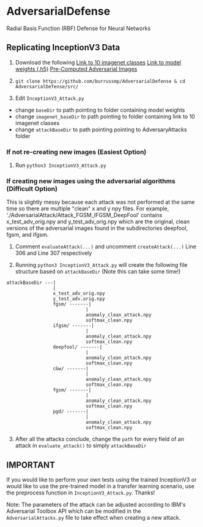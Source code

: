 # AdversarialDefense
Radial Basis Function (RBF) Defense for Neural Networks


## Replicating InceptionV3 Data
1. Download the following
[Link to 10 imagenet classes](https://drive.google.com/drive/folders/1gaVBGbIA7qOOq8y1cRXq21tmsmR0LJ4-?usp=sharing)
[Link to model weights (.h5)](https://drive.google.com/drive/folders/1FpTgA-2DbsvMHhPhx3TwKatU52BsxkR9?usp=sharing)
[Pre-Computed Adversarial Images](https://drive.google.com/drive/folders/1eQqUaIa84bIZ8F4I_yCO5DY4hceLyEZ6?usp=sharing)

2. ```git clone https://github.com/burrussmp/AdversarialDefense & cd AdversarialDefense/src/```

3. Edit `InceptionV3_Attack.py`

- change `baseDir` to path pointing to folder containing model weights
- change `imagenet_baseDir` to path pointing to folder containing link to 10 imagenet classes
- change `attackBaseDir` to path pointing pointing to AdversaryAttacks folder

### If not re-creating new images (Easiest Option)
1. Run `python3 InceptionV3_Attack.py`

### If creating new images using the adversarial algorithms (Difficult Option)
This is slightly messy because each attack was not performed at the same time so there are multiple "clean" x and y npy files. For example, './AdversarialAttack/Attack_FGSM_IFGSM_DeepFool' contains x_test_adv_orig.npy and y_test_adv_orig.npy which are the original, clean versions of the adversarial images found in the subdirectories deepfool, fgsm, and ifgsm.

1. Comment `evaluateAttack(...)` and uncomment `createAttack(...)` Line 306 and Line 307 respectively

2. Running `python3 InceptionV3_Attack.py` will create the following file structure based on `attackBaseDir` (Note this can take some time!)

```
attackBaseDir ---|
                 |
                 x_test_adv_orig.npy
                 y_test_adv.orig.npy
                 fgsm/ -------|
                             |
                             anomaly_clean_attack.npy
                             softmax_clean.npy
                 ifgsm/ -------|
                             |
                             anomaly_clean_attack.npy
                             softmax_clean.npy
                 deepfool/ -------|
                             |
                             anomaly_clean_attack.npy
                             softmax_clean.npy
                 c&w/ -------|
                             |
                             anomaly_clean_attack.npy
                             softmax_clean.npy
                 fgsm/ -------|
                             |
                             anomaly_clean_attack.npy
                             softmax_clean.npy
                 pgd/ -------|
                             |
                             anomaly_clean_attack.npy
                             softmax_clean.npy
```
3. After all the attacks conclude, change the `path` for every field of an attack in `evaluate_attack()` to simply `attackBaseDir`
## IMPORTANT
If you would like to perform your own tests using the trained InceptionV3 or would like to use the pre-trained model in a transfer learning scenario, use the preprocess function in `InceptionV3_Attack.py`. Thanks!

Note: The parameters of the attack can be adjusted according to IBM's Adversarial Toolbox API which can be modified in the `AdversarialAttacks.py` file to take effect when creating a new attack.
